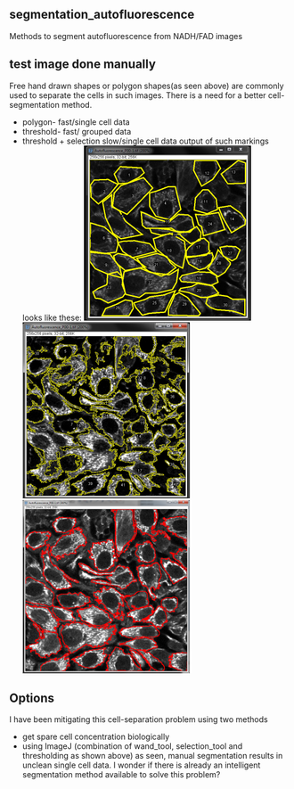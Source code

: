 ## segmentation_autofluorescence
Methods to segment autofluorescence from NADH/FAD images

## test image done manually
Free hand drawn shapes or polygon shapes(as seen above) are commonly used to separate the cells in such images. There is a need for a better cell-segmentation method. 
* polygon- fast/single cell data
* threshold- fast/ grouped data
* threshold + selection slow/single cell data
output of such markings looks like these:
![alt text](https://github.com/JenuC/segmentation_autofluorescence/blob/master/manual_segmentation_result.png)
![alt text](https://github.com/JenuC/segmentation_autofluorescence/blob/master/manual_segmentation_threshold.PNG)
![alt text](https://github.com/JenuC/segmentation_autofluorescence/blob/master/manual_segmentation_threshold_selection.PNG)


## Options
I have been mitigating this cell-separation problem using two methods
* get spare cell concentration biologically
* using ImageJ (combination of wand_tool, selection_tool and thresholding as shown above)
as seen, manual segmentation results in unclean single cell data. I wonder if there is already an intelligent segmentation method available to solve this problem?
